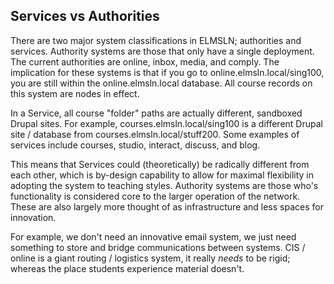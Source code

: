 ## Services vs Authorities
There are two major system classifications in ELMSLN; authorities and services. Authority systems are those that only have a single deployment. The current authorities are online, inbox, media, and comply. The implication for these systems is that if you go to online.elmsln.local/sing100, you are still within the online.elmsln.local database.  All course records on this system are nodes in effect.

In a Service, all course "folder" paths are actually different, sandboxed Drupal sites. For example, courses.elmsln.local/sing100 is a different Drupal site / database from courses.elmsln.local/stuff200. Some examples of services include courses, studio, interact, discuss, and blog.

This means that Services could (theoretically) be radically different from each other, which is by-design capability to allow for maximal flexibility in adopting the system to teaching styles. Authority systems are those who's functionality is considered core to the larger operation of the network. These are also largely more thought of as infrastructure and less spaces for innovation.

For example, we don't need an innovative email system, we just need something to store and bridge communications between systems. CIS / online is a giant routing / logistics system, it really *needs* to be rigid; whereas the place students experience material doesn't.
